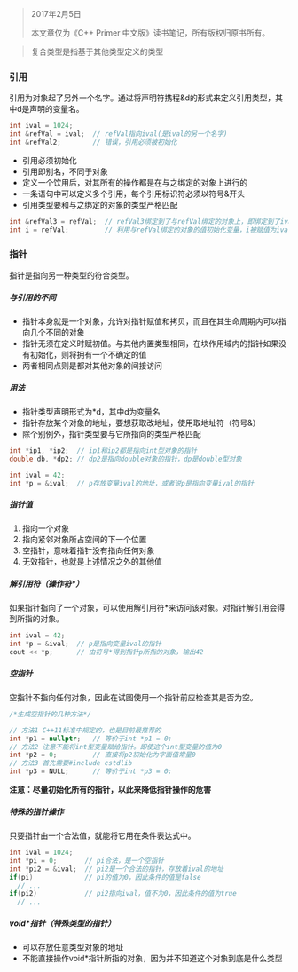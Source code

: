 > 2017年2月5日
>
> 本文章仅为《C++ Primer 中文版》读书笔记，所有版权归原书所有。

> 复合类型是指基于其他类型定义的类型

### 引用

引用为对象起了另外一个名字。通过将声明符携程&d的形式来定义引用类型，其中d是声明的变量名。

```c++
int ival = 1024;
int &refVal = ival;  // refVal指向ival(是ival的另一个名字)
int &refVal2;        // 错误，引用必须被初始化
```

- 引用必须初始化
- 引用即别名，不同于对象
- 定义一个饮用后，对其所有的操作都是在与之绑定的对象上进行的
- 一条语句中可以定义多个引用，每个引用标识符必须以符号&开头
- 引用类型要和与之绑定的对象的类型严格匹配

```c++
int &refVal3 = refVal;  // refVal3绑定到了与refVal绑定的对象上，即绑定到了ival上
int i = refVal;         // 利用与refVal绑定的对象的值初始化变量，i被赋值为ival的值
```

### 指针

指针是指向另一种类型的符合类型。

##### 与引用的不同

- 指针本身就是一个对象，允许对指针赋值和拷贝，而且在其生命周期内可以指向几个不同的对象
- 指针无须在定义时赋初值。与其他内置类型相同，在块作用域内的指针如果没有初始化，则将拥有一个不确定的值
- 两者相同点则是都对其他对象的间接访问

##### 用法

- 指针类型声明形式为*d，其中d为变量名
- 指针存放某个对象的地址，要想获取改地址，使用取地址符（符号&）
- 除个别例外，指针类型要与它所指向的类型严格匹配

```c++
int *ip1, *ip2;  // ip1和ip2都是指向int型对象的指针
double db, *dp2; // dp2是指向double对象的指针，dp是double型对象

int ival = 42;
int *p = &ival;  // p存放变量ival的地址，或者说p是指向变量ival的指针
```

##### 指针值

1. 指向一个对象
2. 指向紧邻对象所占空间的下一个位置
3. 空指针，意味着指针没有指向任何对象
4. 无效指针，也就是上述情况之外的其他值

##### 解引用符（操作符*）

如果指针指向了一个对象，可以使用解引用符*来访问该对象。对指针解引用会得到所指的对象。

```c++
int ival = 42;
int *p = &ival;  // p是指向变量ival的指针
cout << *p;      // 由符号*得到指针p所指的对象，输出42
```

##### 空指针

空指针不指向任何对象，因此在试图使用一个指针前应检查其是否为空。

```c++
/*生成空指针的几种方法*/

// 方法1 C++11标准中规定的，也是目前最推荐的
int *p1 = nullptr;   // 等价于int *p1 = 0;
// 方法2 注意不能将int型变量赋给指针。即使这个int型变量的值为0
int *p2 = 0;         // 直接将p2初始化为字面值常量0
// 方法3 首先需要#include cstdlib
int *p3 = NULL;      // 等价于int *p3 = 0;
```

**注意：尽量初始化所有的指针，以此来降低指针操作的危害**

##### 特殊的指针操作

只要指针由一个合法值，就能将它用在条件表达式中。

```c++
int ival = 1024;
int *pi = 0;       // pi合法，是一个空指针
int *pi2 = &ival;  // pi2是一个合法的指针，存放着ival的地址
if(pi)             // pi的值为0，因此条件的值是false
  // ...
if(pi2)            // pi2指向ival，值不为0，因此条件的值为true
  // ...
```

##### void*指针（特殊类型的指针）

- 可以存放任意类型对象的地址
- 不能直接操作void*指针所指的对象，因为并不知道这个对象到底是什么类型

